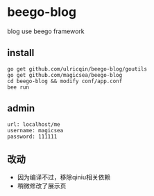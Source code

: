 beego-blog
==========
blog use beego framework

## install

```
go get github.com/ulricqin/beego-blog/goutils
go get github.com/magicsea/beego-blog
cd beego-blog && modify conf/app.conf
bee run
```

## admin 

```
url: localhost/me
username: magicsea
password: 111111
```

## 改动
- 因为编译不过，移除qiniu相关依赖
- 稍微修改了展示页